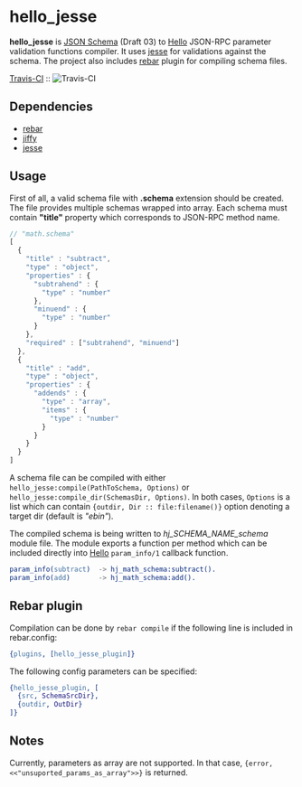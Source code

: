 # hello\_jesse

__hello_jesse__ is [JSON Schema][1] (Draft 03) to [Hello][2] JSON-RPC
parameter validation functions compiler. It uses [jesse][3] for validations
against the schema.
The project also includes [rebar][4] plugin for compiling schema files.

  [Travis-CI](http://travis-ci.org/brb/hello_jesse) :: ![Travis-CI](https://secure.travis-ci.org/brb/hello_jesse.png)

## Dependencies

* [rebar][4]
* [jiffy][5]
* [jesse][3]

## Usage

First of all, a valid schema file with __.schema__ extension should be created.
The file provides multiple schemas wrapped into array. Each schema must
contain __"title"__ property which corresponds to JSON-RPC method name.

```javascript
// "math.schema"
[
  {
    "title" : "subtract",
    "type" : "object",
    "properties" : {
      "subtrahend" : {
        "type" : "number"
      },
      "minuend" : {
        "type" : "number"
      }
    },
    "required" : ["subtrahend", "minuend"]
  },
  {
    "title" : "add",
    "type" : "object",
    "properties" : {
      "addends" : {
        "type" : "array",
        "items" : {
          "type" : "number"
        }
      }
    }
  }
]
```

A schema file can be compiled with either `hello_jesse:compile(PathToSchema,
Options)` or `hello_jesse:compile_dir(SchemasDir, Options)`. In both cases,
`Options` is a list which can contain `{outdir, Dir :: file:filename()}` option
denoting a target dir (default is _"ebin"_).

The compiled schema is being written to _hj_SCHEMA_NAME_schema_ module file.
The module exports a function per method which can be included directly into
[Hello][2] `param_info/1` callback function.

```erlang
param_info(subtract)  -> hj_math_schema:subtract().
param_info(add)       -> hj_math_schema:add().
```

## Rebar plugin

Compilation can be done by `rebar compile` if the following line is included in
rebar.config:

```erlang
{plugins, [hello_jesse_plugin]}
```

The following config parameters can be specified:

```erlang
{hello_jesse_plugin, [
  {src, SchemaSrcDir},
  {outdir, OutDir}
]}
```

## Notes

Currently, parameters as array are not supported. In that case,
`{error, <<"unsuported_params_as_array">>}` is returned.


[1]: http://tools.ietf.org/html/draft-zyp-json-schema-03
[2]: https://github.com/fjl/hello
[3]: https://github.com/klarna/jesse
[4]: https://github.com/rebar/rebar
[5]: https://github.com/davisp/jiffy
